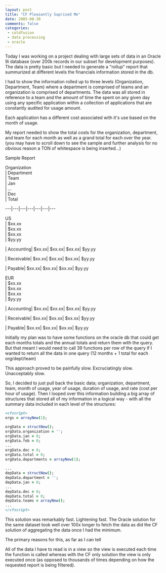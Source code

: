 ```yaml
---
layout: post
title: "CF Pleasantly Suprised Me"
date: 2005-08-30
comments: false
categories:
 - coldfusion
 - data processing
 - oracle
---
```

Today I was working on a project dealing with large sets of data in an Oracle
9i database (over 200k records in our subset for development purposes). The
data is pretty basic but I needed to generate a "rollup" report that
summurized at different levels the financials information stored in the db.  
  
I had to show the information rolled up to three levels (Organization,
Department, Team) where a department is comprised of teams and an organization
is comprised of departments. The data was all stored in reference to a team
and the amount of time the spent on any given day using any specific
application within a collection of applications that are constantly audited
for usage amount.  
  
Each application has a different cost associated with it's use based on the
month of usage.  
  
My report needed to show the total costs for the organization, department, and
team for each month as well as a grand total for each over the year. (you may
have to scroll down to see the sample and further analysis for no obvious
reason a TON of whitespace is being inserted...)  
  
  
Sample Report  
  
Organization  
| Department  
| Team  
| Jan  
| ...  
| Dec  
| Total  
  
---|---|---|---|---|---|---  
  
  
  
US  
| $xx.xx  
| $xx.xx  
| $xx.xx  
| $yy.yy  
  
  
  
| Accounting| $xx.xx| $xx.xx| $xx.xx| $yy.yy  
  
  
| Receivable| $xx.xx| $xx.xx| $xx.xx| $yy.yy  
  
  
| Payable| $xx.xx| $xx.xx| $xx.xx| $yy.yy  
  
  
EUR  
| $xx.xx  
| $xx.xx  
| $xx.xx  
| $yy.yy  
  
  
  
| Accounting| $xx.xx| $xx.xx| $xx.xx| $yy.yy  
  
  
| Receivable| $xx.xx| $xx.xx| $xx.xx| $yy.yy  
  
  
| Payable| $xx.xx| $xx.xx| $xx.xx| $yy.yy  
  
  
  
Initially my plan was to have some functions on the oracle db that could get
each months totals and the annual totals and return them with the query. But
that meant I would need to call 39 functions per row of the query if I wanted
to return all the data in one query (12 months + 1 total for each
org/dept/team)  
  
This approach proved to be painfully slow. Excruciatingly slow. Unacceptably
slow.  
  
So, I decided to just pull back the basic data; organization, department,
team, month of usage, year of usage, duration of usage, and rate (cost per
hour of usage). Then I looped over this information building a big array of
structures that stored all of my information in a logical way - with all the
summary data included in each level of the structures:  
  
```cfm  
<cfscript>  
orgs = arrayNew(1);  
  
orgData = structNew();  
orgData.organization = '';  
orgData.jan = 0;  
orgData.feb = 0;  
...  
orgData.dec = 0;  
orgData.total = 0;  
orgData.departments = arrayNew(1);  
  
...  
depData = structNew();  
depData.department = '';  
depData.jan = 0;  
...  
depData.dec = 0;  
depData.total = 0;  
depData.teams = arrayNew();  
...  
</cfscript>  
```  
  
This solution was remarkably fast. Lightening fast. The Oracle solution for
the same dataset took well over 100x longer to fetch the data as did the CF
solution of aggregating the data once I had the minimum.  
  
The primary reasons for this, as far as I can tell  
  
All of the data I have to read is in a view so the view is executed each time
the function is called whereas with the CF only solution the view is only
executed once (as opposed to thousands of times depending on how the requested
report is being filtered).

